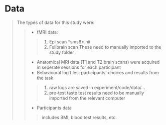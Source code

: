 # Data

> The types of data for this study were:
>> * fMRI data: 
>>> 1. Epi scan  \*sms8\*.nii
>>> 2. Fullbrain scan
>>> These need to manually imported to the study folder
>> * Anatomical MRI data (T1 and T2 brain scans) were acquired in seperate sessions for each participant  
>> * Behavioural log files: participants' choices and results from the task
>>> 1. raw logs are saved in experiment/code/data/...
>>> 2. pre-test taste test results need to be manually imported from the relevant computer
>> * Participants data 
>>> includes BMI, blood test results, etc.
